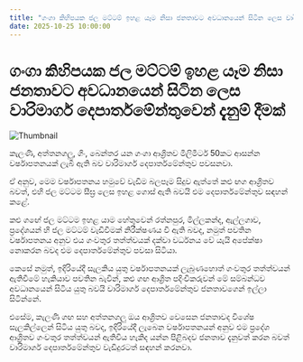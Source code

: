 ```yaml
---
title: "ගංගා කිහිපයක ජල මට්ටම් ඉහළ යෑම නිසා ජනතාවට අවධානයෙන් සිටින ලෙස වාරිමාර්ග දෙපාර්තමේන්තුවෙන් දැනුම් දීමක්"
date: 2025-10-25 10:00:00
---
```


# ගංගා කිහිපයක ජල මට්ටම් ඉහළ යෑම නිසා ජනතාවට අවධානයෙන් සිටින ලෙස වාරිමාර්ග දෙපාර්තමේන්තුවෙන් දැනුම් දීමක්

![Thumbnail](https://helakuru.sgp1.cdn.digitaloceanspaces.com/esana/images/lib/kelani-river-flood-archived.jpg)

කැලණි, අත්තනගලු, ගිං, බෙන්තර යන ගංගා ආශ්‍රිතව මිලිමීටර් 50කට ආසන්න වර්ෂාපතනයක් ලැබී ඇති බව වාරිමාර්ග දෙපාර්තමේන්තුව පවසනවා.

ඒ අනුව, මෙම වර්ෂාපතනය හමුවේ වැඩිම බලපෑම සිදුව ඇත්තේ කළු ඟග ආශ්‍රිතව බවත්, එහි ජල මට්ටම සීඝ්‍ර ලෙස ඉහළ ගොස් ඇති බවයි එම දෙපාර්තමේන්තුව සඳහන් කළේ.

කළු ගඟේ ජල මට්ටම ඉහළ යාම හේතුවෙන් රත්නපුර, මිල්ලකන්ද, ඇල්ලගාව, ප්‍රදේශයන් හි ජල මට්ටම් වැඩිවීමක් නිරීක්ෂණය වී ඇති බවද, නමුත් පවතින වර්ෂාපතනය අනුව එය ගංවතුර තත්ත්වයක් දක්වා වර්ධනය වේ යැයි අපේක්ෂා නොකරන බවද එම දෙපාර්තමේන්තුව පවසා සිටියා.

කෙසේ නමුත්, ඉදිරියේදී සැලකිය යුතු වර්ෂාපතනයක් ලැබුණහොත් ගංවතුර තත්ත්වයන් ඇතිවීමේ හැකියාව පවතින බැවින්, කළු ගඟ ආශ්‍රිත පදිංචිකරුවන් මේ සම්බන්ධව අවධානයෙන් සිටිය යුතු බවයි වාරිමාර්ග දෙපාර්තමේන්තුව ජනතාවගෙන් ඉල්ලා සිටින්නේ.

එසේම, කැලණි ගඟ සහ අත්තනගලු ඔය ආශ්‍රිතව වෙසෙන ජනතාවද විශේෂ සැලකිල්ලෙන් සිටිය යුතු බවද, ඉදිරියේදී ලැබෙන වර්ෂාපතනයන් අනුව එම ප්‍රදේශ ආශ්‍රිතව ගංවතුර තත්ත්වයන් ඇතිවිය හැකිද යන්න පිළිබදව ජනතාව දැනුවත් කරන බවත් වාරිමාර්ග දෙපාර්තමේන්තුව වැඩිදුරටත් සඳහන් කරනවා.

